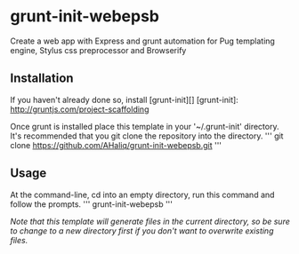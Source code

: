# grunt-init-webepsb
Create a web app with Express and grunt automation for Pug templating engine, Stylus css preprocessor and Browserify

## Installation
If you haven't already done so, install [grunt-init][]
[grunt-init]: http://gruntjs.com/project-scaffolding

Once grunt is installed place this template in your '~/.grunt-init' directory.
It's recommended that you git clone the repository into the directory.
'''
git clone https://github.com/AHaliq/grunt-init-webepsb.git
'''

## Usage
At the command-line, cd into an empty directory, run this command and follow the prompts.
'''
grunt-init-webepsb
'''

_Note that this template will generate files in the current directory, so be sure to change to a new directory first if you don't want to overwrite existing files._
